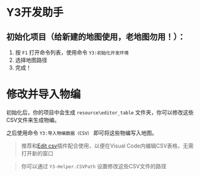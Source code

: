 # Y3开发助手

## 初始化项目（给新建的地图使用，老地图勿用！）：

1. 按 `F1` 打开命令列表，使用命令 `Y3:初始化开发环境`
2. 选择地图路径
3. 完成！

# 修改并导入物编

初始化后，你的项目中会生成 `resource\editor_table` 文件夹，你可以修改这些CSV文件来生成物编。

之后使用命令 `Y3:导入物编数据（CSV）` 即可将这些物编写入地图。

> 推荐和[Edit csv](https://marketplace.visualstudio.com/items?itemName=janisdd.vscode-edit-csv)插件配合使用，以便在Visual Code内编辑CSV表格，无需打开新的窗口

> 你可以通过 `Y3-Helper.CSVPath` 设置修改这些CSV文件的路径
